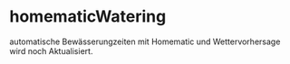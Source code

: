homematicWatering
=================

automatische Bewässerungzeiten mit Homematic und Wettervorhersage
wird noch Aktualisiert.
